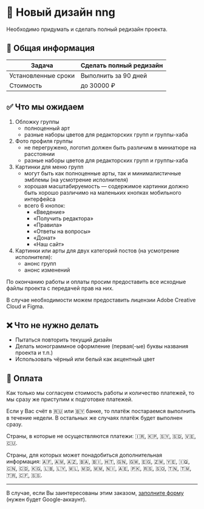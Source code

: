 # 🎨 Новый дизайн nng

Необходимо придумать и сделать полный редизайн проекта.

## 📄 Общая информация

| Задача              | Сделать полный редизайн |
|---------------------|-------------------------|
| Установленные сроки | Выполнить за 90 дней    |
| Стоимость           | до 30000 ₽              |

## ✅ Что мы ожидаем

1. Обложку группы
   * полноценный арт
   * разные наборы цветов для редакторских групп и группы-хаба
2. Фото профиля группы
   * не перегружено, логотип должен быть различим в миниатюре на расстоянии
   * разные наборы цветов для редакторских групп и группы-хаба
3. Картинки для меню групп
   * могут быть как полноценные арты, так и минималистичные эмблемы (на усмотрение исполнителя)
   * хорошая масштабируемость — содержимое картинки должно быть хорошо различимо на маленьких кнопках мобильного интерфейса
   * всего 6 кнопок:
     * «Введение»
     * «Получить редактора»
     * «Правила»
     * «Ответы на вопросы»
     * «Донат»
     * «Наш сайт»
4. Картинки или арты для двух категорий постов (на усмотрение исполнителя):
   * анонс групп
   * анонс изменений

По окончанию работы и оплаты просим предоставить все исходные файлы проекта с передачей прав на них.

В случае необходимости можем предоставить лицензии Adobe Creative Cloud и Figma.

## ❌ Что **не** нужно делать

* Пытаться повторить текущий дизайн
* Делать монограммное оформление (первая(-ые) буквы названия проекта и т.п.)
* Использовать чёрный или белый как акцентный цвет

## 💸 Оплата

Как только мы согласуем стоимость работы и количество платежей, то мы сразу же приступим к подготовке платежей.

Если у Вас счёт в 🇷🇺 или 🇧🇾 банке, то платёж постараемся выполнить в течение недели. В остальных же случаях платёж будет выполнен сразу.

Страны, в которые не осуществляются платежи: 🇮🇷, 🇰🇵, 🇸🇾, 🇸🇩, 🇻🇪, 🇨🇺.

Страны, для которых может понадобиться дополнительная информация: 🇦🇫, 🇦🇲, 🇦🇿, 🇧🇦, 🇧🇮, 🇭🇹, 🇬🇳, 🇬🇼, 🇪🇬, 🇿🇼, 🇾🇪, 🇮🇶, 🇨🇳, 🇨🇩, 🇰🇬, 🇱🇧, 🇱🇾, 🇲🇱, 🇲🇩, 🇲🇲, 🇳🇮, 🇦🇪, 🇵🇰, 🇷🇸, 🇸🇴, 🇹🇳, 🇹🇲, 🇹🇷, 🇨🇫, 🇸🇸.

---

В случае, если Вы заинтересованы этим заказом, [заполните форму](https://forms.gle/sHWLgtGVXoiTvMxc7) (нужен будет Google-аккаунт).
